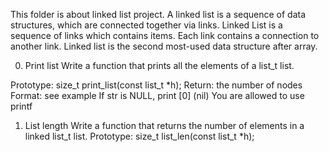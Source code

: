 This folder is about linked list project.
A linked list is a sequence of data structures, which are connected together via links. Linked List is a sequence of links which contains items. Each link contains a connection to another link. Linked list is the second most-used data structure after array.

0. Print list
Write a function that prints all the elements of a list_t list.

Prototype: size_t print_list(const list_t *h);
Return: the number of nodes
Format: see example
If str is NULL, print [0] (nil)
You are allowed to use printf

1. List length
Write a function that returns the number of elements in a linked list_t list.
Prototype: size_t list_len(const list_t *h);
